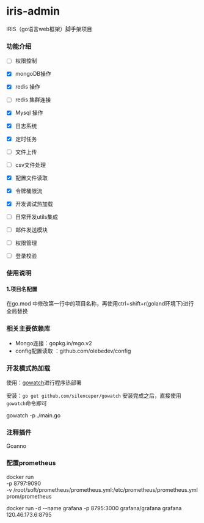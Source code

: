 # iris-admin
IRIS（go语言web框架）脚手架项目


### 功能介绍
- [ ] 权限控制
- [x] mongoDB操作
- [x] redis 操作
- [ ] redis 集群连接
- [x] Mysql 操作
- [x] 日志系统
- [x] 定时任务
- [ ] 文件上传
- [ ] csv文件处理
- [x] 配置文件读取
- [x] 令牌桶限流
- [x] 开发调试热加载
- [ ] 日常开发utils集成
- [ ] 邮件发送模块
- [ ] 权限管理
- [ ] 登录校验


### 使用说明
#### 1.项目名配置
在go.mod 中修改第一行中的项目名称，再使用ctrl+shift+r(goland环境下)进行全局替换


### 相关主要依赖库

- Mongo连接：gopkg.in/mgo.v2
- config配置读取 ：github.com/olebedev/config 


### 开发模式热加载
使用：[gowatch](https://github.com/silenceper/gowatch)进行程序热部署

安装：`go get github.com/silenceper/gowatch`
安装完成之后，直接使用`gowatch`命令即可

gowatch -p ./main.go


### 注释插件
Goanno



### 配置prometheus
docker run \
    -p 8797:9090 \
    -v /root/soft/prometheus/prometheus.yml:/etc/prometheus/prometheus.yml \
    prom/prometheus


docker run -d --name grafana  -p 8795:3000 grafana/grafana grafana
120.46.173.6:8795